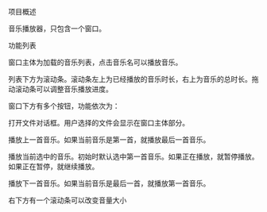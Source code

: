 项目概述

音乐播放器，只包含一个窗口。

功能列表

窗口主体为加载的音乐列表，点击音乐名可以播放音乐。

列表下方为滚动条。滚动条左上为已经播放的音乐时长，右上为音乐的总时长。拖动滚动条可以调整音乐播放进度。

窗口下方有多个按钮，功能依次为：

打开文件对话框。用户选择的文件会显示在窗口主体部分。

播放上一首音乐。如果当前音乐是第一首，就播放最后一首音乐。

播放当前选中的音乐。初始时默认选中第一首音乐。如果正在播放，就暂停播放。如果正在暂停，就继续播放。

播放下一首音乐。如果当前音乐是最后一首，就播放第一首音乐。

右下方有一个滚动条可以改变音量大小